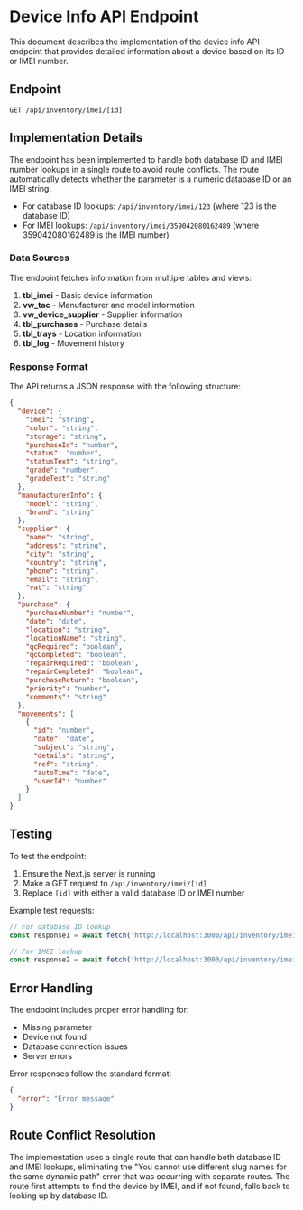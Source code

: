 # Device Info API Endpoint

This document describes the implementation of the device info API endpoint that provides detailed information about a device based on its ID or IMEI number.

## Endpoint

```
GET /api/inventory/imei/[id]
```

## Implementation Details

The endpoint has been implemented to handle both database ID and IMEI number lookups in a single route to avoid route conflicts. The route automatically detects whether the parameter is a numeric database ID or an IMEI string:

- For database ID lookups: `/api/inventory/imei/123` (where 123 is the database ID)
- For IMEI lookups: `/api/inventory/imei/359042080162489` (where 359042080162489 is the IMEI number)

### Data Sources

The endpoint fetches information from multiple tables and views:

1. **tbl_imei** - Basic device information
2. **vw_tac** - Manufacturer and model information
3. **vw_device_supplier** - Supplier information
4. **tbl_purchases** - Purchase details
5. **tbl_trays** - Location information
6. **tbl_log** - Movement history

### Response Format

The API returns a JSON response with the following structure:

```json
{
  "device": {
    "imei": "string",
    "color": "string",
    "storage": "string",
    "purchaseId": "number",
    "status": "number",
    "statusText": "string",
    "grade": "number",
    "gradeText": "string"
  },
  "manufacturerInfo": {
    "model": "string",
    "brand": "string"
  },
  "supplier": {
    "name": "string",
    "address": "string",
    "city": "string",
    "country": "string",
    "phone": "string",
    "email": "string",
    "vat": "string"
  },
  "purchase": {
    "purchaseNumber": "number",
    "date": "date",
    "location": "string",
    "locationName": "string",
    "qcRequired": "boolean",
    "qcCompleted": "boolean",
    "repairRequired": "boolean",
    "repairCompleted": "boolean",
    "purchaseReturn": "boolean",
    "priority": "number",
    "comments": "string"
  },
  "movements": [
    {
      "id": "number",
      "date": "date",
      "subject": "string",
      "details": "string",
      "ref": "string",
      "autoTime": "date",
      "userId": "number"
    }
  ]
}
```

## Testing

To test the endpoint:

1. Ensure the Next.js server is running
2. Make a GET request to `/api/inventory/imei/[id]`
3. Replace `[id]` with either a valid database ID or IMEI number

Example test requests:
```javascript
// For database ID lookup
const response1 = await fetch('http://localhost:3000/api/inventory/imei/123');

// For IMEI lookup
const response2 = await fetch('http://localhost:3000/api/inventory/imei/359042080162489');
```

## Error Handling

The endpoint includes proper error handling for:
- Missing parameter
- Device not found
- Database connection issues
- Server errors

Error responses follow the standard format:
```json
{
  "error": "Error message"
}
```

## Route Conflict Resolution

The implementation uses a single route that can handle both database ID and IMEI lookups, eliminating the "You cannot use different slug names for the same dynamic path" error that was occurring with separate routes. The route first attempts to find the device by IMEI, and if not found, falls back to looking up by database ID.
